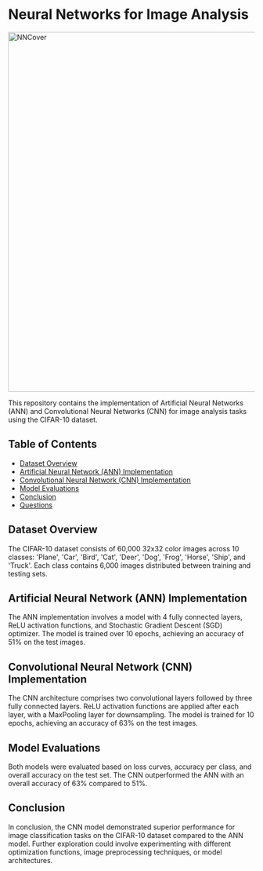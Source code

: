 # Neural Networks for Image Analysis
<img width="733" alt="NNCover" src="https://github.com/Torin99/Neural-Networks-Image-Analysis/assets/87572723/a46594b4-faea-4746-9d3f-c7c8424b174a">

This repository contains the implementation of Artificial Neural Networks (ANN) and Convolutional Neural Networks (CNN) for image analysis tasks using the CIFAR-10 dataset.

## Table of Contents

- [Dataset Overview](#dataset-overview)
- [Artificial Neural Network (ANN) Implementation](#artificial-neural-network-implementation)
- [Convolutional Neural Network (CNN) Implementation](#convolutional-neural-network-implementation)
- [Model Evaluations](#model-evaluations)
- [Conclusion](#conclusion)
- [Questions](#questions)

## Dataset Overview

The CIFAR-10 dataset consists of 60,000 32x32 color images across 10 classes: 'Plane', 'Car', 'Bird', 'Cat', 'Deer', 'Dog', 'Frog', 'Horse', 'Ship', and 'Truck'. Each class contains 6,000 images distributed between training and testing sets.

## Artificial Neural Network (ANN) Implementation

The ANN implementation involves a model with 4 fully connected layers, ReLU activation functions, and Stochastic Gradient Descent (SGD) optimizer. The model is trained over 10 epochs, achieving an accuracy of 51% on the test images.

## Convolutional Neural Network (CNN) Implementation

The CNN architecture comprises two convolutional layers followed by three fully connected layers. ReLU activation functions are applied after each layer, with a MaxPooling layer for downsampling. The model is trained for 10 epochs, achieving an accuracy of 63% on the test images.

## Model Evaluations

Both models were evaluated based on loss curves, accuracy per class, and overall accuracy on the test set. The CNN outperformed the ANN with an overall accuracy of 63% compared to 51%.

## Conclusion

In conclusion, the CNN model demonstrated superior performance for image classification tasks on the CIFAR-10 dataset compared to the ANN model. Further exploration could involve experimenting with different optimization functions, image preprocessing techniques, or model architectures.

